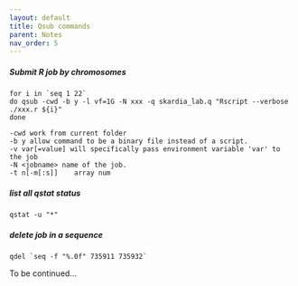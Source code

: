 ```yaml
---
layout: default
title: Qsub commands
parent: Notes
nav_order: 5
---
```


##### Submit R job by chromosomes

```
for i in `seq 1 22`
do qsub -cwd -b y -l vf=1G -N xxx -q skardia_lab.q "Rscript --verbose ./xxx.r ${i}"
done

-cwd work from current folder
-b y allow command to be a binary file instead of a script.
-v var[=value] will specifically pass environment variable 'var' to the job
-N <jobname> name of the job. 
-t n[-m[:s]]    array num

```

##### list all qstat status
```
qstat -u "*"

```

##### delete job in a sequence
```
qdel `seq -f "%.0f" 735911 735932`
```
To be continued...

